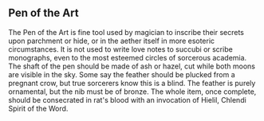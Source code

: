 ## Pen of the Art

The Pen of the Art is fine tool used by magician to inscribe their secrets upon parchment or hide, or in the aether itself in more esoteric circumstances. It is not used to write love notes to succubi or scribe monographs, even to the most esteemed circles of sorcerous academia.  The shaft of the pen should be made of ash or hazel, cut while both moons are visible in the sky.  Some say the feather should be plucked from a pregnant crow, but true sorcerers know this is a blind.  The feather is purely ornamental, but the nib must be of bronze.  The whole item, once complete, should be consecrated in rat's blood with an invocation of Hielil, Chlendi Spirit of the Word.